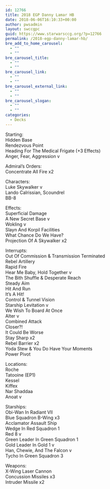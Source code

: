 ```yaml
---
id: 12766
title: 2018 EGP Danny Lamar HB
date: 2018-06-06T16:10:33+00:00
author: pwsadmin
layout: swccgpc
guid: https://www.starwarsccg.org/?p=12766
permalink: /2018-egp-danny-lamar-hb/
bre_add_to_home_carousel:
  - ""
  - ""
bre_carousel_title:
  - ""
  - ""
bre_carousel_link:
  - ""
  - ""
bre_carousel_external_link:
  - ""
  - ""
bre_carousel_slogan:
  - ""
  - ""
categories:
  - Decks
---
```

Starting:  
Hidden Base  
Rendezvous Point  
Heading For The Medical Frigate (+3 Effects)  
Anger, Fear, Aggression v

Admiral’s Orders:  
Concentrate All Fire x2

Characters:  
Luke Skywalker v  
Lando Calrissian, Scoundrel  
BB-8

Effects:  
Superficial Damage  
A New Secret Base v  
Wokling v  
Slayn And Korpil Facilities  
What Chance Do We Have?  
Projection Of A Skywalker x2

Interrupts:  
Out Of Commission & Transmission Terminated  
Rebel Artillery  
Rapid Fire  
Hear Me Baby, Hold Together v  
The Bith Shuffle & Desperate Reach  
Steady Aim  
Hit And Run  
It’s A Hit!  
Control & Tunnel Vision  
Starship Levitation v  
We Wish To Board At Once  
Alter v  
Combined Attack  
Closer?!  
It Could Be Worse  
Stay Sharp x2  
Rebel Barrier x2  
Yoda Stew & You Do Have Your Moments  
Power Pivot

Locations:  
Roche  
Tatooine (EP1)  
Kessel  
Kiffex  
Nar Shaddaa  
Anoat v

Starships:  
Obi-Wan In Radiant VII  
Blue Squadron B-Wing x3  
Acclamator Assault Ship  
Wedge In Red Squadron 1  
Red 8 v  
Green Leader In Green Squadron 1  
Gold Leader In Gold 1 v  
Han, Chewie, And The Falcon v  
Tycho In Green Squadron 3

Weapons:  
X-Wing Laser Cannon  
Concussion Missiles x3  
Intruder Missile x2